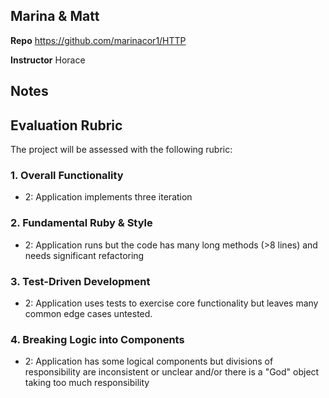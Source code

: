 ## Marina & Matt

__Repo__ https://github.com/marinacor1/HTTP

__Instructor__ Horace

## Notes

## Evaluation Rubric

The project will be assessed with the following rubric:

### 1. Overall Functionality

* 2: Application implements three iteration

### 2. Fundamental Ruby & Style

* 2:  Application runs but the code has many long methods (>8 lines) and needs significant refactoring

### 3. Test-Driven Development

* 2: Application uses tests to exercise core functionality but leaves many common edge cases untested.

### 4. Breaking Logic into Components

* 2: Application has some logical components but divisions of responsibility are inconsistent or unclear and/or there is a "God" object taking too much responsibility
